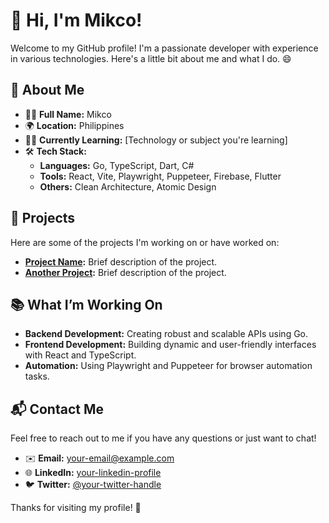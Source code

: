 # 👋 Hi, I'm Mikco!

Welcome to my GitHub profile! I'm a passionate developer with experience in various technologies. Here's a little bit about me and what I do. 😄

## 🌟 About Me

- 🧑‍💻 **Full Name:** Mikco
- 🌍 **Location:** Philippines
- 👨‍🎓 **Currently Learning:** [Technology or subject you're learning]
- 🛠 **Tech Stack:**
  - **Languages:** Go, TypeScript, Dart, C#
  - **Tools:** React, Vite, Playwright, Puppeteer, Firebase, Flutter
  - **Others:** Clean Architecture, Atomic Design

## 🚀 Projects

Here are some of the projects I'm working on or have worked on:

- **[Project Name](https://github.com/your-username/project-name):** Brief description of the project.
- **[Another Project](https://github.com/your-username/another-project):** Brief description of the project.

## 📚 What I’m Working On

- **Backend Development:** Creating robust and scalable APIs using Go.
- **Frontend Development:** Building dynamic and user-friendly interfaces with React and TypeScript.
- **Automation:** Using Playwright and Puppeteer for browser automation tasks.

## 📬 Contact Me

Feel free to reach out to me if you have any questions or just want to chat!

- ✉️ **Email:** [your-email@example.com](mailto:your-email@example.com)
- 🌐 **LinkedIn:** [your-linkedin-profile](https://linkedin.com/in/your-profile)
- 🐦 **Twitter:** [@your-twitter-handle](https://twitter.com/your-twitter-handle)

Thanks for visiting my profile! 🎉

